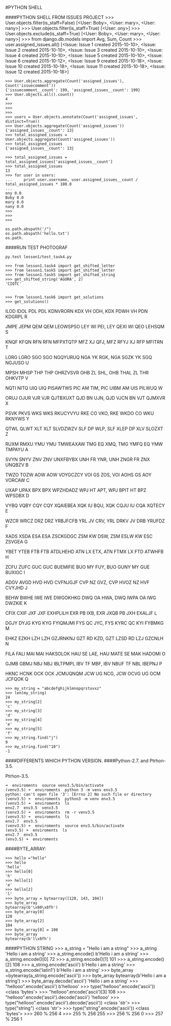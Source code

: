 #PYTHON  SHELL

####PYTHON SHELL FROM ISSUES PROJECT
	>>> User.objects.filter(is_staff=False)
	[<User: Boby>, <User: mary>, <User: nany>]
	>>> User.objects.filter(is_staff=True)
	[<User: ony>]
	>>> User.objects.exclude(is_staff=True)
	[<User: Boby>, <User: mary>, <User: nany>]
	>>> from django.db.models import Avg, Sum, Count
	>>> user.assigned_issues.all()
	[<Issue: Issue 1 created 2015-10-10>, <Issue: Issue 2 created 2015-10-10>, <Issue: Issue 3 created 2015-10-10>, <Issue: Issue 4 created 2015-10-10>, <Issue: Issue 5 created 2015-10-10>, <Issue: Issue 6 created 2015-10-12>, <Issue: Issue 9 created 2015-10-18>, <Issue: Issue 10 created 2015-10-18>, <Issue: Issue 11 created 2015-10-18>, <Issue: Issue 12 created 2015-10-18>]

	>>> User.objects.aggregate(Count('assigned_issues'), Count('issuecomment'))
	{'issuecomment__count': 199, 'assigned_issues__count': 199}
	>>> User.objects.all().count()
	4
	>>> 
	>>> 
	>>> 
	>>> users = User.objects.annotate(Count('assigned_issues', distinct=True))
	>>> User.objects.aggregate(Count('assigned_issues'))
	{'assigned_issues__count': 13}
	>>> total_assigned_issues = User.objects.aggregate(Count('assigned_issues'))
	>>> total_assigned_issues
	{'assigned_issues__count': 13}
	
	>>> total_assigned_issues = total_assigned_issues['assigned_issues__count']
	>>> total_assigned_issues
	13 
	>>> for user in users:
	...     print user.username, user.assigned_issues__count / total_assigned_issues * 100.0
	... 
	ony 0.0
	Boby 0.0
	mary 0.0
	nany 0.0
	>>> 
	>>> 
	>>> 

	os.path.abspath('/")
	os.path.abspath('hello.txt')
	os.path.

####RUN TEST PHOTOGRAF

	py.test lesson1/test_task4.py

	>>> from lesson1.task4 import get_shifted_letter
	>>> from lesson1.task5 import get_shifted_letter
	>>> from lesson1.task5 import get_shifted_string
	>>> get_shifted_string('AGORA', 2)
	'CIQTC'


	>>> from lesson1.task6 import get_solutions
	>>> get_solutions()
ILOD IDOL PDL
PDL KDNVRORN KDX
VH ODH, KDX PDWH
VH PDN KDGRPL R

JMPE JEPM QEM
QEM LEOWSPSO LEY
WI PEI, LEY QEXI
WI QEO LEHSQM S

KNQF KFQN RFN
RFN MFPXTQTP MFZ
XJ QFJ, MFZ RFYJ
XJ RFP MFITRN T

LORG LGRO SGO
SGO NGQYURUQ NGA
YK RGK, NGA SGZK
YK SGQ NGJUSO U

MPSH MHSP THP
THP OHRZVSVR OHB
ZL SHL, OHB THAL
ZL THR OHKVTP V

NQTI NITQ UIQ
UIQ PISAWTWS PIC
AM TIM, PIC UIBM
AM UIS PILWUQ W

ORUJ OJUR VJR
VJR QJTBXUXT QJD
BN UJN, QJD VJCN
BN VJT QJMXVR X

PSVK PKVS WKS
WKS RKUCYVYU RKE
CO VKO, RKE WKDO
CO WKU RKNYWS Y

QTWL QLWT XLT
XLT SLVDZWZV SLF
DP WLP, SLF XLEP
DP XLV SLOZXT Z

RUXM RMXU YMU
YMU TMWEAXAW TMG
EQ XMQ, TMG YMFQ
EQ YMW TMPAYU A

SVYN SNYV ZNV
ZNV UNXFBYBX UNH
FR YNR, UNH ZNGR
FR ZNX UNQBZV B

TWZO TOZW AOW
AOW VOYGCZCY VOI
GS ZOS, VOI AOHS
GS AOY VORCAW C

UXAP UPAX BPX
BPX WPZHDADZ WPJ
HT APT, WPJ BPIT
HT BPZ WPSDBX D

VYBQ VQBY CQY
CQY XQAIEBEA XQK
IU BQU, XQK CQJU
IU CQA XQTECY E

WZCR WRCZ DRZ
DRZ YRBJFCFB YRL
JV CRV, YRL DRKV
JV DRB YRUFDZ F

XADS XSDA ESA
ESA ZSCKGDGC ZSM
KW DSW, ZSM ESLW
KW ESC ZSVGEA G

YBET YTEB FTB
FTB ATDLHEHD ATN
LX ETX, ATN FTMX
LX FTD ATWHFB H

ZCFU ZUFC GUC
GUC BUEMIFIE BUO
MY FUY, BUO GUNY
MY GUE BUXIGC I

ADGV AVGD HVD
HVD CVFNJGJF CVP
NZ GVZ, CVP HVOZ
NZ HVF CVYJHD J

BEHW BWHE IWE
IWE DWGOKHKG DWQ
OA HWA, DWQ IWPA
OA IWG DWZKIE K

CFIX CXIF JXF
JXF EXHPLILH EXR
PB IXB, EXR JXQB
PB JXH EXALJF L

DGJY DYJG KYG
KYG FYIQMJMI FYS
QC JYC, FYS KYRC
QC KYI FYBMKG M

EHKZ EZKH LZH
LZH GZJRNKNJ GZT
RD KZD, GZT LZSD
RD LZJ GZCNLH N

FILA FALI MAI
MAI HAKSOLOK HAU
SE LAE, HAU MATE
SE MAK HADOMI O

GJMB GBMJ NBJ
NBJ IBLTPMPL IBV
TF MBF, IBV NBUF
TF NBL IBEPNJ P

HKNC HCNK OCK
OCK JCMUQNQM JCW
UG NCG, JCW OCVG
UG OCM JCFQOK Q


	>>> my_string = "abcdefghijklmnopqrstuvxz"
	>>> len(my_string)
	24
	>>> my_string[2]
	'c'
	>>> my_string[3]
	'd'
	>>> my_string[4]
	'e'
	>>> my_string[5]
	'f'
	>>> my_string.find("j")
	9
	>>> my_string.find("10")
	-1


####DIFFERENTS WHICH PYTHON VERSION.
####Python-2.7. and Ptrhon-3.5.

Ptrhon-3.5.

	➜  enviroments  source venv3.5/bin/activate
	(venv3.5) ➜  enviroments  python 3 -m venv env3.5
	python: can't open file '3': [Errno 2] No such file or directory
	(venv3.5) ➜  enviroments  python3 -m venv env3.5 
	(venv3.5) ➜  enviroments  ls                         
	env2.7  env3.5  venv3.5
	(venv3.5) ➜  enviroments  rm -r venv3.5 
	(venv3.5) ➜  enviroments  ls
	env2.7  env3.5
	(venv3.5) ➜  enviroments  source env3.5/bin/activate 
	(env3.5) ➜  enviroments  ls
	env2.7  env3.5
	(env3.5) ➜  enviroments  




####BYTE_ARRAY:

	>>> hello ="hello"
	>>> hello
	'hello'
	>>> hello[0]
	'h'
	>>> hello[1]
	'e'
	>>> hello[2]
	'l'
	>>> byte_array = bytearray([128, 143, 104])
	>>> byte_array
	bytearray(b'\x80\x8fh')
	>>> byte_array[0]
	128
	>>> byte_array[2]
	104
	>>> byte_array[0] = 108
	>>> byte_array
	bytearray(b'l\x8fh')

####PYTHON STRING
	>>> a_string = "Hello i am a string"
	>>> a_string
	'Hello i am a string'
	>>> a_string.encode()
	b'Hello i am a string'
	>>> a_string.encode()[0]
	72
	>>> a_string.encode()[1]
	101
	>>> a_string.encode()[2]
	108
	>>> a_string.encode('ascii')
	b'Hello i am a string'
	>>> a_string.encode('latin1')
	b'Hello i am a string' 
	>>> byte_array =bytearray(a_string.encode('ascii'))
	>>> byte_array
	bytearray(b'Hello i am a string')
	>>> byte_array.decode('ascii')
	'Hello i am a string'
	>>> "hellooo".encode('ascii')
	b'hellooo'
	>>> type("hellooo".encode('ascii'))
	<class 'bytes'>
	>>> "hellooo".encode('ascii')[3]
	108
	>>> "hellooo".encode('ascii').decode('ascii')
	'hellooo'
	>>> type("hellooo".encode('ascii').decode('ascii'))
	<class 'str'>
	>>> type("string")
	<class 'str'>
	>>> type("string".encode('ascii'))
	<class 'bytes'>
	>>> 260 % 256
	4
	>>> 255 % 256
	255
	>>> 256 % 256
	0
	>>> 257 % 256
	1

